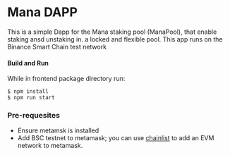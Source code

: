 
# Mana DAPP

This is a simple Dapp for the Mana staking pool (ManaPool), that enable staking ansd unstaking in. a locked and flexible pool.
This app runs on the Binance Smart Chain test network


#### Build and Run

While in frontend package directory run:

```
$ npm install
$ npm run start
```

### Pre-requesites
- Ensure metamsk is installed
- Add BSC testnet to metamask; you can use [chainlist](https://chainlist.org/) to add an EVM network to metamask.
